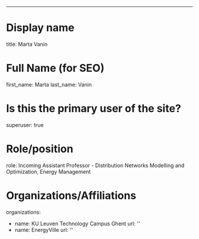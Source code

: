 ---
# Display name
title: Marta Vanin

# Full Name (for SEO)
first_name: Marta
last_name: Vanin

# Is this the primary user of the site?
superuser: true

# Role/position
role: Incoming Assistant Professor - Distribution Networks Modelling and Optimization, Energy Management

# Organizations/Affiliations
organizations:
  - name: KU Leuven Technology Campus Ghent 
    url: ''
  - name: EnergyVille
    url: ''